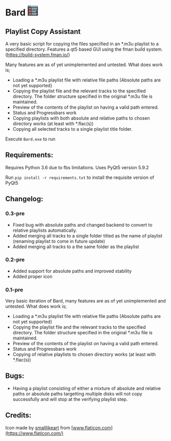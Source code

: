 # Bard ![Bard](32.png "logo")
## Playlist Copy Assistant

A very basic script for copying the files specified in an *.m3u playlist to a specified directory. Features a qt5 based GUI using the fman build system. (https://build-system.fman.io/)

Many features are as of yet unimplemented and untested. What does work is;

- Loading a *.m3u playlist file with relative file paths (Absolute paths are not yet supported)
- Copying the playlist file and the relevant tracks to the specified directory. The folder structure specified in the original *.m3u file is maintained.
- Preview of the contents of the playlist on having a valid path entered.
- Status and Progressbars work
- Copying playlists with both absolute and relative paths to chosen directory works (at least with *.flac(s))
- Copying all selected tracks to a single playlist title folder.

Execute `Bard.exe` to run

## Requirements:
Requires Python 3.6 due to fbs limitations.
Uses PyQt5 version 5.9.2

Run `pip install -r requirements.txt` to install the requisite version of PyQt5

## Changelog:

### 0.3-pre
- Fixed bug with absolute paths and changed backend to convert to relative playlists automatically.
- Added merging all tracks to a single folder titled as the name of playlist (renaming playlist to come in future update)
- Added merging all tracks to a the same folder as the playlist

### 0.2-pre

- Added support for absolute paths and improved stability
- Added proper icon

### 0.1-pre

Very basic iteration of Bard, many features are as of yet unimplemented and untested. What does work is;

- Loading a *.m3u playlist file with relative file paths (Absolute paths are not yet supported)
- Copying the playlist file and the relevant tracks to the specified directory. The folder structure specified in the original *.m3u file is maintained.
- Preview of the contents of the playlist on having a valid path entered.
- Status and Progressbars work
- Copying of relative playlists to chosen directory works (at least with *.flac(s))

## Bugs:

- Having a playlist consisting of either a mixture of absolute and relative paths or absolute paths targetting multiple disks will not copy successfully and will stop at the verifying playlist step.

## Credits: 
Icon made by [smalllikeart](https://www.flaticon.com/authors/smalllikeart) from [www.flaticon.com](https://www.flaticon.com/)